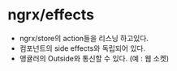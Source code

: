 # ngrx/effects

- ngrx/store의 action들을 리스닝 하고있다.
- 컴포넌트의 side effects와 독립되어 있다.
- 앵귤러의 Outside와 통신할 수 있다. (예 : 웹 소켓)
